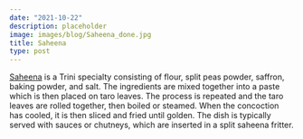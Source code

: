 ```yaml
---
date: "2021-10-22"
description: placeholder
image: images/blog/Saheena_done.jpg
title: Saheena
type: post
---
```


[Saheena](saheena) is a Trini specialty consisting of flour, split peas powder, saffron, baking powder, and salt. The ingredients are mixed together into a paste which is then placed on taro leaves. The process is repeated and the taro leaves are rolled together, then boiled or steamed.  When the concoction has cooled, it is then sliced and fried until golden. The dish is typically served with sauces or chutneys, which are inserted in a split saheena fritter.


